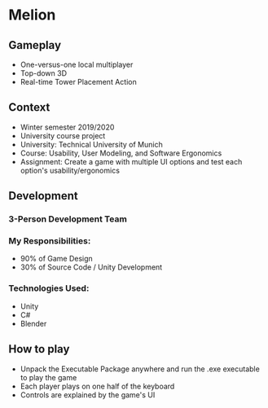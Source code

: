 # Melion

## Gameplay
- One-versus-one local multiplayer
- Top-down 3D
- Real-time Tower Placement Action

## Context
- Winter semester 2019/2020
- University course project
- University: Technical University of Munich
- Course: Usability, User Modeling, and Software Ergonomics
- Assignment: Create a game with multiple UI options and test each option's usability/ergonomics

## Development
### 3-Person Development Team
### My Responsibilities:
- 90% of Game Design
- 30% of Source Code / Unity Development
### Technologies Used:
- Unity
- C#
- Blender

## How to play
- Unpack the Executable Package anywhere and run the .exe executable to play the game  
- Each player plays on one half of the keyboard
- Controls are explained by the game's UI
